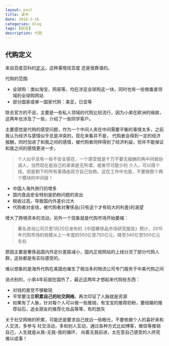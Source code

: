 ```yaml
---
layout: post
title: 读书
date: 2016-3-16
categories: blog
tags: [前言]
description: 代购
---
```


## 代购定义

来自百度百科的[定义](http://baike.baidu.com/link?url=mSk9TRwGrx1CqFj-YT4wuLjoKOO1fA61eNmh4AJKnbyO5z5pK7_EMLbaE1XlEP-KEB_mLT1joy3cOWpG_iyxL_)，这种事情找百度
还是很靠谱的。

代购的范围:

* 全球购：类似淘宝，网易等，均在涉足全球购这一块，同时也有一些做垂直领域的全球购网站
* 部分国家或单一国家代购：美亚，日亚等

除去官方的不说，主要是一些私人领域的代购比较流行，因为小弟在欧洲的缘故，这两年也涉及了一些，介绍了一些同学客户。

主要感觉是代购的感受问题，作为一个中间人夹在中间需要平衡的事情太多，之前我认为经济与感情似乎总是冲突的，现在来看并不是，
代购者会得到一定的经济报酬，同时加进了和我之间的感情，被代购者同样得到了经济利益，但并不能保证和我之间的感情更进一步。

> 个人似乎总有一些不安全感在，一个感受就是千万不要无报酬的再中间做协调人，当然现在是自己的弟弟是无所谓，或者尽可能少的
介入，可以搭个线，但是剩下的所有事情由双方自己协商。这在工作中也是，不要做那个两个模块的中间层！

* 中国人海外旅行的增多
* 国内食品安全特别是奶粉问题的突出
* 税收过高，导致国内外差价过大
* 代购者对金钱，被代购者对奢侈品(只有这个才有较大的利差)的渴望

增大了跨境资本的流动，另外一个现象就是代购市场开始萎缩：

> 著名咨询公司贝恩1月20日发布的《中国奢侈品市场研究报告》预计，2015年代购市场的规模从上一年度的550亿至750亿元，降至340亿至500亿元左右

原因主要是奢侈品国内外定价差距减小，国内正规网站的上线分流了部分代购人群，这些都是有实际感受的。

难以想象的是海外代购在美国也催生了相当多的物流公司专门服务于中美代购之间

说点别的，小弟4年前就在国外了，最近这两年才想起来代购些东西：

* 对钱的直觉不够敏锐
* 平常要注意**积累自己的社交网络**，再次印证了人脉就是资源
* 如果有了人脉，针对每个人可以做一些推销，有宝宝的推荐奶粉，要结婚的推荐钻石，追女朋友的推荐化妆品等等，有的放矢

关于社交网络的积累，可能还是要求自己放远一些眼光，不要依据个人的喜好来和人交流，多参与
社交活动，多和别人互动，通过各种方式比如博客，微信等推销自己，人生就是从我-无我-我的循环，
向着无我前进，太在意自己感受的人终究难以成事！

















